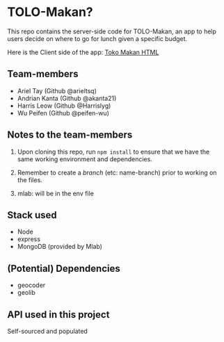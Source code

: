 # TOLO-Makan?

This repo contains the server-side code for TOLO-Makan, an app to help users decide on where to go for lunch given a specific budget.

Here is the Client side of the app: [Toko Makan HTML](https://arieltsq.github.io/tolomakan-html/)

## Team-members
* Ariel Tay (Github @arieltsq)
* Andrian Kanta (Github @akanta21)
* Harris Leow (Github @Harrislyg)
* Wu Peifen (Github @peifen-wu)

## Notes to the team-members
1) Upon cloning this repo, run ```npm install``` to ensure that we have the same working environment and dependencies.
2) Remember to create a *branch* (etc: name-branch) prior to working on the files.

2) mlab: will be in the env file

## Stack used
- Node
- express
- MongoDB (provided by Mlab)

## (Potential) Dependencies
* geocoder
* geolib

## API used in this project
Self-sourced and populated
